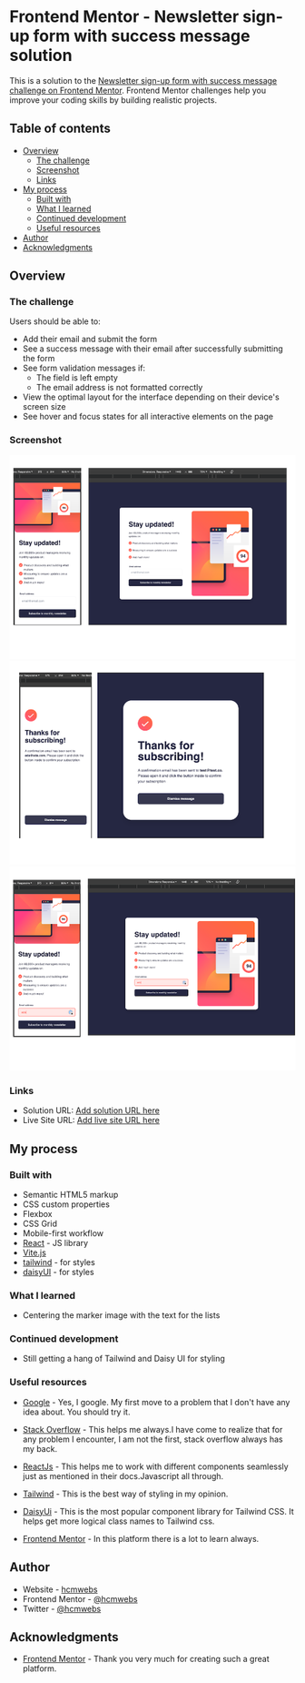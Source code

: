 # Frontend Mentor - Newsletter sign-up form with success message solution

This is a solution to the [Newsletter sign-up form with success message challenge on Frontend Mentor](https://www.frontendmentor.io/challenges/newsletter-signup-form-with-success-message-3FC1AZbNrv). Frontend Mentor challenges help you improve your coding skills by building realistic projects.

## Table of contents

- [Overview](#overview)
  - [The challenge](#the-challenge)
  - [Screenshot](#screenshot)
  - [Links](#links)
- [My process](#my-process)
  - [Built with](#built-with)
  - [What I learned](#what-i-learned)
  - [Continued development](#continued-development)
  - [Useful resources](#useful-resources)
- [Author](#author)
- [Acknowledgments](#acknowledgments)

## Overview

### The challenge

Users should be able to:

- Add their email and submit the form
- See a success message with their email after successfully submitting the form
- See form validation messages if:
  - The field is left empty
  - The email address is not formatted correctly
- View the optimal layout for the interface depending on their device's screen size
- See hover and focus states for all interactive elements on the page

### Screenshot

![Card](./src/assets/screenshotsCard.png)
![CardSuccess](./src/assets/screenshotSuccess.png)
![CardInvalidInput](./src/assets/screenshotsInvalidCard.png)

### Links

- Solution URL: [Add solution URL here](https://your-solution-url.com)
- Live Site URL: [Add live site URL here](https://your-live-site-url.com)

## My process

### Built with

- Semantic HTML5 markup
- CSS custom properties
- Flexbox
- CSS Grid
- Mobile-first workflow
- [React](https://reactjs.org/) - JS library
- [Vite.js](https://vitejs.dev/)
- [tailwind](https://tailwindcss.com/) - for styles
- [daisyUI](https://daisyui.com/) - for styles

### What I learned

- Centering the marker image with the text for the lists

### Continued development

- Still getting a hang of Tailwind and Daisy UI for styling

### Useful resources

- [Google](https://www.google.com) - Yes, I google. My first move to a problem that I don't have any idea about. You should try it.

- [Stack Overflow](https://stackoverflow.com/) - This helps me always.I have come to realize that for any problem I encounter, I am not the first, stack overflow always has my back.

- [ReactJs](https://react.dev) - This helps me to work with different components seamlessly just as mentioned in their docs.Javascript all through.

- [Tailwind](https://tailwindcss.com) - This is the best way of styling in my opinion.

- [DaisyUi](https://daisyui.com) - This is the most popular component library for Tailwind CSS. It helps get more logical class names to Tailwind css.

- [Frontend Mentor](https://www.frontendmentor.io/resources) - In this platform there is a lot to learn always.

## Author

- Website - [hcmwebs](https://www.hcmwebs.com)
- Frontend Mentor - [@hcmwebs](https://www.frontendmentor.io/profile/Hcmwebs)
- Twitter - [@hcmwebs](https://www.twitter.com/hcmwebs)

## Acknowledgments

- [Frontend Mentor](https://www.frontendmentor.io/) - Thank you very much for creating such a great platform.
